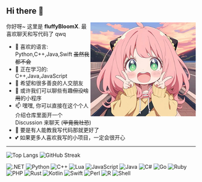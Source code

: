 ## Hi there 👋  
<img align = right src = "img/1.png" width = 280>

你好呀~ 这里是 **fluffyBloomX**. 最喜欢聊天和写代码了 qwq  
- 🌱 喜欢的语言: Python,C++,Java,Swift ~~虽然我都不会~~  
- 🔭 正在学习的: C++,Java,JavaScript
- 👯 希望和很多善良的人交朋友  
- 💬 或许我们可以聊些有趣~~但没啥用~~的小程序 
- 📫 嘿嘿, 你可以直接在这个个人介绍仓库里面开一个 Discussion 来聊天 (~~毕竟我社恐~~)
- 🤔 要是有人能教我写代码那就更好了  
- 💕 如果更多人喜欢我写的小项目，一定会很开心  

---
![Top Langs](https://github-readme-stats.vercel.app/api/top-langs/?username=FluffyBloomX&layout=compact&theme=radical)         ![GitHub Streak](https://github-readme-streak-stats.herokuapp.com/?user=FluffyBloomX&theme=radical)


![.NET](https://img.shields.io/badge/-.NET-%235c5c5c) ![Python](https://img.shields.io/badge/-Python-%233B8E7D) ![C++](https://img.shields.io/badge/-C%2B%2B-%2300599C) ![Lua](https://img.shields.io/badge/-Lua-%232C2D72) ![JavaScript](https://img.shields.io/badge/-JavaScript-%23F7DF1E) ![Java](https://img.shields.io/badge/-Java-%23ED8B00) ![C#](https://img.shields.io/badge/-C%23-%23239120) ![Go](https://img.shields.io/badge/-Go-%2300ADD8) ![Ruby](https://img.shields.io/badge/-Ruby-%23CC342D) ![PHP](https://img.shields.io/badge/-PHP-%23777BB4) ![Rust](https://img.shields.io/badge/-Rust-%23000000) ![Kotlin](https://img.shields.io/badge/-Kotlin-%237F52FF) ![Swift](https://img.shields.io/badge/-Swift-%23FA7343) ![Perl](https://img.shields.io/badge/-Perl-%2339467D) ![R](https://img.shields.io/badge/-R-%23276DC3) ![Shell](https://img.shields.io/badge/-Shell-%2389E051)



